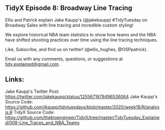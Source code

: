 ## TidyX Episode 8: Broadway Line Tracing

Ellis and Patrick explain Jake Kaupp's (@jakekaupp) #TidyTuesday on Broadway Sales with line tracing and incredible custom styling! 

We explore historical NBA team statistics to show how teams and the NBA have shifted shooting practices over time using the line tracing techniques.

Like, Subscribe, and find us on twitter! (@ellis_hughes, @OSPpatrick).

Email us with any comments, questions, or suggestions at tidy.explained@gmail.com.

## Links:
Jake Kaupp's Twitter Post: 
https://twitter.com/jakekaupp/status/1255671879496536064
Jake Kaupp's Source Code:
https://github.com/jkaupp/tidytuesdays/blob/master/2020/week18/R/analysis.R
TidyX Source Code:
https://github.com/thebioengineer/TidyX/tree/master/TidyTuesday_Explained/008-Line_Traces_and_NBA_Teams